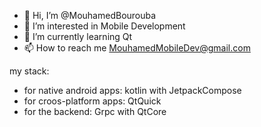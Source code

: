 - 👋 Hi, I’m @MouhamedBourouba
- 👀 I’m interested in Mobile Development
- 🌱 I’m currently learning Qt
- 📫 How to reach me MouhamedMobileDev@gmail.com

my stack:
<ul>
  <li>for native android apps: kotlin with JetpackCompose</li>
  <li>for croos-platform apps: QtQuick</li>
  <li>for the backend: Grpc with QtCore</li>
</ul>


<!---
MouhamedBourouba/MouhamedBourouba is a ✨ special ✨ repository because its `README.md` (this file) appears on your GitHub profile.
You can click the Preview link to take a look at your changes.
--->
